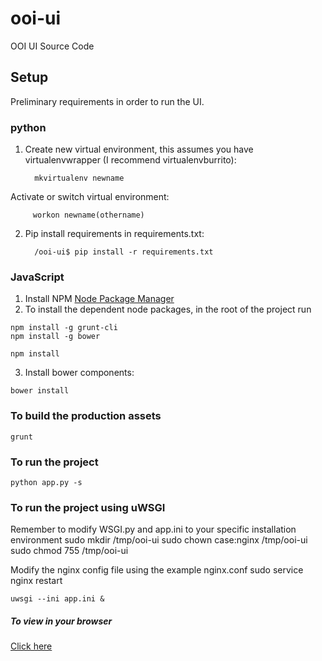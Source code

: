 ooi-ui
======

OOI UI Source Code

## Setup 
Preliminary requirements in order to run the UI.
### python
1. Create new virtual environment, this assumes you have virtualenvwrapper (I recommend virtualenvburrito): 
         
         mkvirtualenv newname

Activate or switch virtual environment: 

         workon newname(othername) 

2. Pip install requirements in requirements.txt:

         /ooi-ui$ pip install -r requirements.txt

### JavaScript
1. Install NPM [Node Package Manager](http://nodejs.org/)
2. To install the dependent node packages, in the root of the project run
```
npm install -g grunt-cli
npm install -g bower

npm install
```

3. Install bower components:
```
bower install
```

### To build the production assets

```
grunt
```

### To run the project
```
python app.py -s
```

### To run the project using uWSGI
Remember to modify WSGI.py and app.ini to your specific installation environment
sudo mkdir /tmp/ooi-ui
sudo chown case:nginx /tmp/ooi-ui
sudo chmod 755 /tmp/ooi-ui

Modify the nginx config file using the example nginx.conf
sudo service nginx restart

```
uwsgi --ini app.ini &
```


##### To view in your browser
[Click here](http://localhost:5000/)
 

